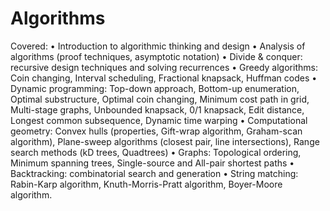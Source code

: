 # Algorithms
Covered: 
• Introduction to algorithmic thinking and design 
• Analysis of algorithms (proof techniques, asymptotic notation) 
• Divide &amp; conquer: recursive design techniques and solving recurrences 
• Greedy algorithms: Coin changing, Interval scheduling, Fractional knapsack, Huffman codes 
• Dynamic programming: Top-down approach, Bottom-up enumeration, Optimal substructure, Optimal coin changing, Minimum cost path in grid, Multi-stage graphs, Unbounded knapsack, 0/1 knapsack, Edit distance, Longest common subsequence, Dynamic time warping 
• Computational geometry: Convex hulls (properties, Gift-wrap algorithm, Graham-scan algorithm), Plane-sweep algorithms (closest pair, line intersections), Range search methods (kD trees, Quadtrees) 
• Graphs: Topological ordering, Minimum spanning trees, Single-source and All-pair shortest paths 
• Backtracking: combinatorial search and generation 
• String matching: Rabin-Karp algorithm, Knuth-Morris-Pratt algorithm, Boyer-Moore algorithm.
